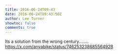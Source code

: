 ```yaml
---
title: 2016-06-24T09-43
date: 2016-06-24T09:43:50Z
author: Lee Turner
showtoc: false
comments: true
---
```


Its a solution from the wrong century…….. https://x.com/anyabike/status/746253238685564928

